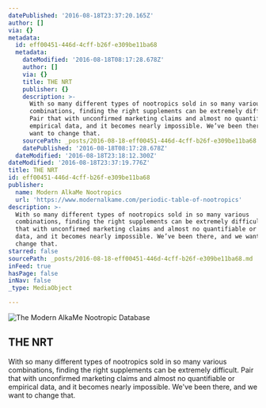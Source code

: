 ```yaml
---
datePublished: '2016-08-18T23:37:20.165Z'
author: []
via: {}
metadata:
  id: eff00451-446d-4cff-b26f-e309be11ba68
  metadata:
    dateModified: '2016-08-18T08:17:28.678Z'
    author: []
    via: {}
    title: THE NRT
    publisher: {}
    description: >-
      With so many different types of nootropics sold in so many various
      combinations, finding the right supplements can be extremely difficult.
      Pair that with unconfirmed marketing claims and almost no quantifiable or
      empirical data, and it becomes nearly impossible. We’ve been there, and we
      want to change that.
    sourcePath: _posts/2016-08-18-eff00451-446d-4cff-b26f-e309be11ba68.md
    datePublished: '2016-08-18T08:17:28.678Z'
  dateModified: '2016-08-18T23:18:12.300Z'
dateModified: '2016-08-18T23:37:19.776Z'
title: THE NRT
id: eff00451-446d-4cff-b26f-e309be11ba68
publisher:
  name: Modern AlkaMe Nootropics
  url: 'https://www.modernalkame.com/periodic-table-of-nootropics'
description: >-
  With so many different types of nootropics sold in so many various
  combinations, finding the right supplements can be extremely difficult. Pair
  that with unconfirmed marketing claims and almost no quantifiable or empirical
  data, and it becomes nearly impossible. We’ve been there, and we want to
  change that.
starred: false
sourcePath: _posts/2016-08-18-eff00451-446d-4cff-b26f-e309be11ba68.md
inFeed: true
hasPage: false
inNav: false
_type: MediaObject

---
```

![The Modern AlkaMe Nootropic Database](https://the-grid-user-content.s3-us-west-2.amazonaws.com/6f2be2e2-0419-4da4-b4df-2a8b9307d9df.jpg)

## THE NRT

With so many different types of nootropics sold in so many various combinations, finding the right supplements can be extremely difficult. Pair that with unconfirmed marketing claims and almost no quantifiable or empirical data, and it becomes nearly impossible. We've been there, and we want to change that.